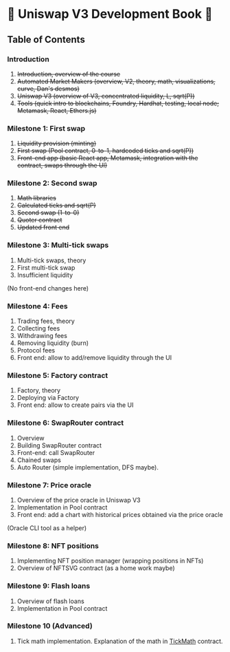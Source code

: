 # 🚧 Uniswap V3 Development Book 🚧

## Table of Contents

### Introduction
1. ~~Introduction, overview of the course~~
1. ~~Automated Market Makers (overview, V2, theory, math, visualizations, curve, Dan's desmos)~~
1. ~~Uniswap V3 (overview of V3, concentrated liquidity, L, sqrt(P))~~
1. ~~Tools (quick intro to blockchains, Foundry, Hardhat, testing, local node; Metamask, React, Ethers.js)~~

### Milestone 1: First swap
1. ~~Liquidity provision (minting)~~
1. ~~First swap (Pool contract, 0-to-1, hardcoded ticks and sqrt(P))~~
1. ~~Front-end app (basic React app, Metamask, integration with the contract, swaps through the UI)~~

### Milestone 2: Second swap
1. ~~Math libraries~~
1. ~~Calculated ticks and sqrt(P)~~
1. ~~Second swap (1-to-0)~~
1. ~~Quoter contract~~
1. ~~Updated front end~~

### Milestone 3: Multi-tick swaps
1. Multi-tick swaps, theory
1. First multi-tick swap
1. Insufficient liquidity

(No front-end changes here)

### Milestone 4: Fees
1. Trading fees, theory
1. Collecting fees
1. Withdrawing fees
1. Removing liquidity (burn)
1. Protocol fees
1. Front end: allow to add/remove liquidity through the UI

### Milestone 5: Factory contract
1. Factory, theory
1. Deploying via Factory
1. Front end: allow to create pairs via the UI

### Milestone 6: SwapRouter contract
1. Overview
1. Building SwapRouter contract
1. Front-end: call SwapRouter
1. Chained swaps
1. Auto Router (simple implementation, DFS maybe).

### Milestone 7: Price oracle
1. Overview of the price oracle in Uniswap V3
1. Implementation in Pool contract
1. Front end: add a chart with historical prices obtained via the price oracle

(Oracle CLI tool as a helper)

### Milestone 8: NFT positions
1. Implementing NFT position manager (wrapping positions in NFTs)
1. Overview of NFTSVG contract (as a home work maybe)

### Milestone 9: Flash loans
1. Overview of flash loans
1. Implementation in Pool contract

### Milestone 10 (Advanced)
1. Tick math implementation. Explanation of the math in [TickMath](https://github.com/Uniswap/v3-core/blob/main/contracts/libraries/TickMath.sol) contract.